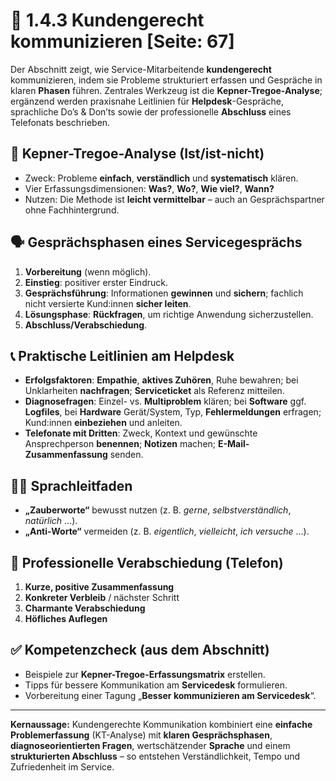 # 🤝 1.4.3 Kundengerecht kommunizieren [Seite: 67]

Der Abschnitt zeigt, wie Service-Mitarbeitende **kundengerecht** kommunizieren, indem sie Probleme strukturiert erfassen und Gespräche in klaren **Phasen** führen. Zentrales Werkzeug ist die **Kepner-Tregoe-Analyse**; ergänzend werden praxisnahe Leitlinien für **Helpdesk**-Gespräche, sprachliche Do’s & Don’ts sowie der professionelle **Abschluss** eines Telefonats beschrieben. 

## 🧩 Kepner-Tregoe-Analyse (Ist/ist-nicht)

* Zweck: Probleme **einfach**, **verständlich** und **systematisch** klären.
* Vier Erfassungsdimensionen: **Was?**, **Wo?**, **Wie viel?**, **Wann?**
* Nutzen: Die Methode ist **leicht vermittelbar** – auch an Gesprächspartner ohne Fachhintergrund. 

## 🗣️ Gesprächsphasen eines Servicegesprächs

1. **Vorbereitung** (wenn möglich).
2. **Einstieg**: positiver erster Eindruck.
3. **Gesprächsführung**: Informationen **gewinnen** und **sichern**; fachlich nicht versierte Kund:innen **sicher leiten**.
4. **Lösungsphase**: **Rückfragen**, um richtige Anwendung sicherzustellen.
5. **Abschluss/Verabschiedung**. 

## 📞 Praktische Leitlinien am Helpdesk

* **Erfolgsfaktoren**: **Empathie**, **aktives Zuhören**, Ruhe bewahren; bei Unklarheiten **nachfragen**; **Serviceticket** als Referenz mitteilen.
* **Diagnosefragen**: Einzel- vs. **Multiproblem** klären; bei **Software** ggf. **Logfiles**, bei **Hardware** Gerät/System, Typ, **Fehlermeldungen** erfragen; Kund:innen **einbeziehen** und anleiten.
* **Telefonate mit Dritten**: Zweck, Kontext und gewünschte Ansprechperson **benennen**; **Notizen** machen; **E-Mail-Zusammenfassung** senden. 

## 🧑‍🎓 Sprachleitfaden

* **„Zauberworte“** bewusst nutzen (z. B. *gerne*, *selbstverständlich*, *natürlich* …).
* **„Anti-Worte“** vermeiden (z. B. *eigentlich*, *vielleicht*, *ich versuche* …). 

## 👋 Professionelle Verabschiedung (Telefon)

1. **Kurze, positive Zusammenfassung**
2. **Konkreter Verbleib** / nächster Schritt
3. **Charmante Verabschiedung**
4. **Höfliches Auflegen** 

## ✅ Kompetenzcheck (aus dem Abschnitt)

* Beispiele zur **Kepner-Tregoe-Erfassungsmatrix** erstellen.
* Tipps für bessere Kommunikation am **Servicedesk** formulieren.
* Vorbereitung einer Tagung „**Besser kommunizieren am Servicedesk**“. 

---

**Kernaussage:** Kundengerechte Kommunikation kombiniert eine **einfache Problemerfassung** (KT-Analyse) mit **klaren Gesprächsphasen**, **diagnoseorientierten Fragen**, wertschätzender **Sprache** und einem **strukturierten Abschluss** – so entstehen Verständlichkeit, Tempo und Zufriedenheit im Service.
